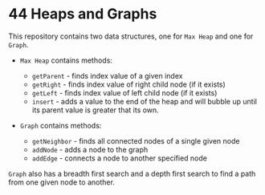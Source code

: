 # 44 Heaps and Graphs

This repository contains two data structures, one for `Max Heap` and one for `Graph`.

* `Max Heap` contains methods:
  * `getParent` - finds index value of a given index
  * `getRight` - finds index value of right child node (if it exists)
  * `getLeft` - finds index value of left child node (if it exists)
  * `insert` - adds a value to the end of the heap and will bubble up until its parent value is greater that its own.

* `Graph` contains methods:
  * `getNeighbor` - finds all connected nodes of a single given node
  * `addNode` - adds a node to the graph
  * `addEdge` - connects a node to another specified node

`Graph` also has a breadth first search and a depth first search to find a path from one given node to another.
